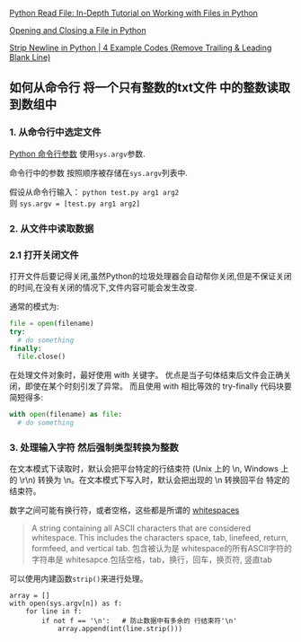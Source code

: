 
[Python Read File: In-Depth Tutorial on Working with Files in Python](https://blog.udemy.com/python-read-file/)

[Opening and Closing a File in Python](https://realpython.com/read-write-files-python/)

[Strip Newline in Python | 4 Example Codes (Remove Trailing & Leading Blank Line)](https://statistical-programming.com/python-strip-remove-newline-from-string)

## 如何从命令行 将一个只有整数的txt文件  中的整数读取到数组中
### 1. 从命令行中选定文件
[Python 命令行参数](https://docs.python.org/zh-cn/3/tutorial/stdlib.html#command-line-arguments)
使用`sys.argv`参数. 

命令行中的参数 按照顺序被存储在`sys.argv`列表中.

假设从命令行输入：
`python test.py arg1 arg2`  
则 `sys.argv = [test.py arg1 arg2]`



### 2. 从文件中读取数据
### 2.1 打开关闭文件
打开文件后要记得关闭,虽然Python的垃圾处理器会自动帮你关闭,但是不保证关闭的时间,在没有关闭的情况下,文件内容可能会发生改变.

通常的模式为:
```python
file = open(filename)
try:
  # do something
finally:
  file.close()
```
在处理文件对象时，最好使用 with 关键字。 优点是当子句体结束后文件会正确关闭，即使在某个时刻引发了异常。 
而且使用 with 相比等效的 try-finally 代码块要简短得多:
```python 
with open(filename) as file:
  # do something
```

### 3. 处理输入字符 然后强制类型转换为整数
在文本模式下读取时，默认会把平台特定的行结束符 (Unix 上的 \n, Windows 上的 \r\n) 转换为 \n。在文本模式下写入时，默认会把出现的 \n 转换回平台
特定的结束符。

数字之间可能有换行符，或者空格，这些都是所谓的 [whitespaces](https://infohost.nmt.edu/tcc/help/pubs/python/web/whitespace.html)

>A string containing all ASCII characters that are considered whitespace. This includes the characters space, tab, linefeed,
>return, formfeed, and vertical tab.
>包含被认为是 whitespace的所有ASCII字符的字符串是 whitesapce.包括空格，tab，换行，回车，换页符, 竖直tab

可以使用内建函数`strip()`来进行处理。

```
array = []
with open(sys.argv[n]) as f:
    for line in f:
        if not f == '\n':   # 防止数据中有多余的 行结束符'\n'
            array.append(int(line.strip()))  
```
